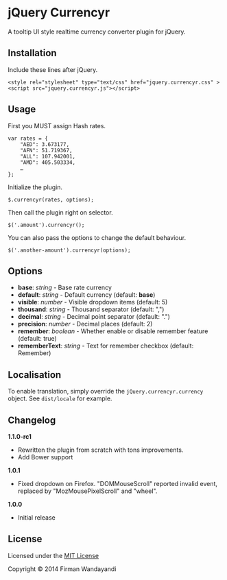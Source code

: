 # jQuery Currencyr

A tooltip UI style realtime currency converter plugin for jQuery.


## Installation

Include these lines after jQuery.

	<style rel="stylesheet" type="text/css" href="jquery.currencyr.css" >
	<script src="jquery.currencyr.js"></script>


## Usage

First you MUST assign Hash rates.

	var rates = {
		"AED": 3.673177,
		"AFN": 51.719367,
		"ALL": 107.942001,
		"AMD": 405.503334,
		…
	};

Initialize the plugin.

	$.currencyr(rates, options);

Then call the plugin right on selector.

	$('.amount').currencyr();
	
You can also pass the options to change the default behaviour.

	$('.another-amount').currencyr(options);

## Options

+ **base**: _string_ - Base rate currency
+ **default**: _string_ - Default currency (default: **base**)
+ **visible**: _number_ - Visible dropdown items (default: 5)
+ **thousand**: _string_ - Thousand separator (default: ",")
+ **decimal**: _string_ - Decimal point separator (default: ".")
+ **precision**: _number_ - Decimal places (default: 2)
+ **remember**: _boolean_ - Whether enable or disable remember feature (default: true)
+ **rememberText**: _string_ - Text for remember checkbox (default: Remember)

## Localisation

To enable translation, simply override the `jQuery.currencyr.currency` object. See `dist/locale` for example.

## Changelog

**1.1.0-rc1**

+ Rewritten the plugin from scratch with tons improvements.
+ Add Bower support

**1.0.1**

+ Fixed dropdown on Firefox. "DOMMouseScroll" reported invalid event, replaced by "MozMousePixelScroll" and "wheel".

**1.0.0**

+ Initial release


## License

Licensed under the [MIT License](http://www.opensource.org/licenses/MIT)

Copyright © 2014 Firman Wandayandi
